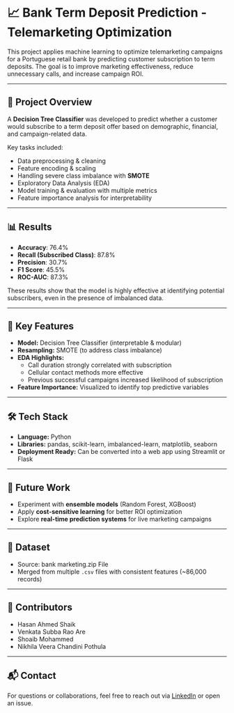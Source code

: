 # 📈 Bank Term Deposit Prediction - Telemarketing Optimization

This project applies machine learning to optimize telemarketing campaigns for a Portuguese retail bank by predicting customer subscription to term deposits. The goal is to improve marketing effectiveness, reduce unnecessary calls, and increase campaign ROI.

---

## 🧠 Project Overview

A **Decision Tree Classifier** was developed to predict whether a customer would subscribe to a term deposit offer based on demographic, financial, and campaign-related data.

Key tasks included:
- Data preprocessing & cleaning
- Feature encoding & scaling
- Handling severe class imbalance with **SMOTE**
- Exploratory Data Analysis (EDA)
- Model training & evaluation with multiple metrics
- Feature importance analysis for interpretability

---

## 📊 Results

- **Accuracy**: 76.4%  
- **Recall (Subscribed Class)**: 87.8%  
- **Precision**: 30.7%  
- **F1 Score**: 45.5%  
- **ROC-AUC**: 87.3%

These results show that the model is highly effective at identifying potential subscribers, even in the presence of imbalanced data.

---

## 📌 Key Features

- **Model:** Decision Tree Classifier (interpretable & modular)
- **Resampling:** SMOTE (to address class imbalance)
- **EDA Highlights:**  
  - Call duration strongly correlated with subscription  
  - Cellular contact methods more effective  
  - Previous successful campaigns increased likelihood of subscription  
- **Feature Importance:** Visualized to identify top predictive variables

---

## 🛠 Tech Stack

- **Language:** Python  
- **Libraries:** pandas, scikit-learn, imbalanced-learn, matplotlib, seaborn  
- **Deployment Ready:** Can be converted into a web app using Streamlit or Flask

---

## 🚀 Future Work

- Experiment with **ensemble models** (Random Forest, XGBoost)
- Apply **cost-sensitive learning** for better ROI optimization
- Explore **real-time prediction systems** for live marketing campaigns

---

## 📁 Dataset

- Source: bank marketing.zip File
- Merged from multiple `.csv` files with consistent features (~86,000 records)

---

## 👥 Contributors

- Hasan Ahmed Shaik  
- Venkata Subba Rao Are  
- Shoaib Mohammed  
- Nikhila Veera Chandini Pothula

---

## 📬 Contact

For questions or collaborations, feel free to reach out via [LinkedIn](https://www.linkedin.com/in/hasanahmeds/) or open an issue.

